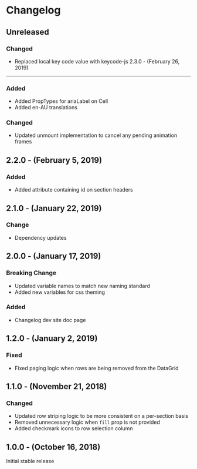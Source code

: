 Changelog
=========

Unreleased
----------
### Changed
* Replaced local key code value with keycode-js
2.3.0 - (February 26, 2019)
----------
### Added
* Added PropTypes for ariaLabel on Cell
* Added en-AU translations 

### Changed
* Updated unmount implementation to cancel any pending animation frames

2.2.0 - (February 5, 2019)
----------
### Added
* Added attribute containing id on section headers

2.1.0 - (January 22, 2019)
----------
### Change
* Dependency updates

2.0.0 - (January 17, 2019)
----------
### Breaking Change
* Updated variable names to match new naming standard
* Added new variables for css theming

### Added
* Changelog dev site doc page

1.2.0 - (January 2, 2019)
-----------------
### Fixed
* Fixed paging logic when rows are being removed from the DataGrid

1.1.0 - (November 21, 2018)
-----------------
### Changed
* Updated row striping logic to be more consistent on a per-section basis
* Removed unnecessary logic when `fill` prop is not provided
* Added checkmark icons to row selection column

1.0.0 - (October 16, 2018)
-----------------
Initial stable release
